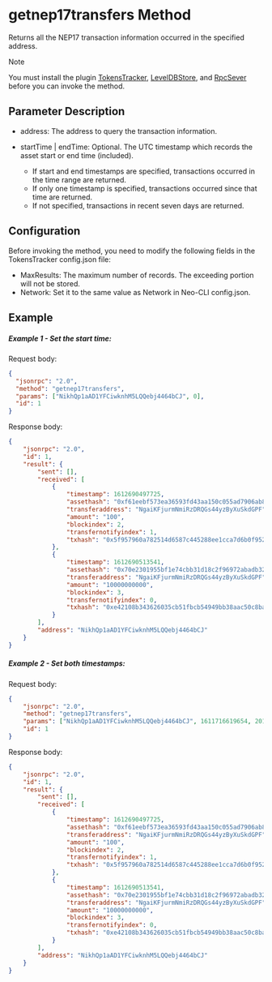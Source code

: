 # getnep17transfers Method

Returns all the NEP17 transaction information occurred in the specified address.

> [!Note]
>
> You must install the plugin [TokensTracker](https://github.com/neo-project/neo-modules/releases), [LevelDBStore](https://github.com/neo-project/neo-modules/releases), and [RpcSever](https://github.com/neo-project/neo-modules/releases) before you can invoke the method.

## Parameter Description

- address: The address to query the transaction information.

- startTime | endTime: Optional. The UTC timestamp which records the asset start or end  time (included).
  - If start and end timestamps are specified, transactions occurred in the time range are returned.
  - If only one timestamp is specified, transactions occurred since that time are returned.
  - If not specified, transactions in recent seven days are returned.

## Configuration

Before invoking the method, you need to modify the following fields in the TokensTracker config.json file:

- MaxResults: The maximum number of records. The exceeding portion will not be stored.
- Network: Set it to the same value as Network in Neo-CLI config.json.

## Example

##### Example 1 - Set the start time:

Request body:

```json
{
  "jsonrpc": "2.0",
  "method": "getnep17transfers",
  "params": ["NikhQp1aAD1YFCiwknhM5LQQebj4464bCJ", 0],
  "id": 1
}
```

Response body:

```json
{
    "jsonrpc": "2.0",
    "id": 1,
    "result": {
        "sent": [],
        "received": [
            {
                "timestamp": 1612690497725,
                "assethash": "0xf61eebf573ea36593fd43aa150c055ad7906ab83",
                "transferaddress": "NgaiKFjurmNmiRzDRQGs44yzByXuSkdGPF",
                "amount": "100",
                "blockindex": 2,
                "transfernotifyindex": 1,
                "txhash": "0x5f957960a782514d6587c445288ee1cca7d6b0f952edc204f14d9be83b8152ff"
            },
            {
                "timestamp": 1612690513541,
                "assethash": "0x70e2301955bf1e74cbb31d18c2f96972abadb328",
                "transferaddress": "NgaiKFjurmNmiRzDRQGs44yzByXuSkdGPF",
                "amount": "10000000000",
                "blockindex": 3,
                "transfernotifyindex": 0,
                "txhash": "0xe42108b343626035cb51fbcb54949bb38aac50c8ba278841d304e9fdce0807ac"
            }
        ],
        "address": "NikhQp1aAD1YFCiwknhM5LQQebj4464bCJ"
    }
}
```

##### Example 2 - Set both timestamps:

Request body:

```json
{
    "jsonrpc": "2.0",
    "method": "getnep17transfers",
    "params": ["NikhQp1aAD1YFCiwknhM5LQQebj4464bCJ", 1611716619654, 2011716619654],
    "id": 1
}
```

Response body: 

```json
{
    "jsonrpc": "2.0",
    "id": 1,
    "result": {
        "sent": [],
        "received": [
            {
                "timestamp": 1612690497725,
                "assethash": "0xf61eebf573ea36593fd43aa150c055ad7906ab83",
                "transferaddress": "NgaiKFjurmNmiRzDRQGs44yzByXuSkdGPF",
                "amount": "100",
                "blockindex": 2,
                "transfernotifyindex": 1,
                "txhash": "0x5f957960a782514d6587c445288ee1cca7d6b0f952edc204f14d9be83b8152ff"
            },
            {
                "timestamp": 1612690513541,
                "assethash": "0x70e2301955bf1e74cbb31d18c2f96972abadb328",
                "transferaddress": "NgaiKFjurmNmiRzDRQGs44yzByXuSkdGPF",
                "amount": "10000000000",
                "blockindex": 3,
                "transfernotifyindex": 0,
                "txhash": "0xe42108b343626035cb51fbcb54949bb38aac50c8ba278841d304e9fdce0807ac"
            }
        ],
        "address": "NikhQp1aAD1YFCiwknhM5LQQebj4464bCJ"
    }
}
```